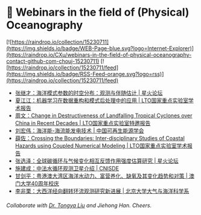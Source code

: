 # 🌊 Webinars in the field of (Physical) Oceanography

[![https://raindrop.io/collection/15230711](https://img.shields.io/badge/WEB-Page-blue.svg?logo=Internet-Explorer)](https://raindrop.io/CXu/webinars-in-the-field-of-physical-oceanography-contact-github-com-chouj-15230711) [![https://raindrop.io/collection/15230711/feed](https://img.shields.io/badge/RSS-Feed-orange.svg?logo=rss)](https://raindrop.io/collection/15230711/feed)

<!-- BLOG-POST-LIST:START -->
- [张继才：海洋模式参数的时空分布：观测与伴随估计 | 星火论坛](https://mp.weixin.qq.com/s/5nhMZfkR3LFI-QrE4LAgJw)
- [夏江江：机器学习在数据重构和模式后处理中的应用 | LTO国家重点实验室学术报告](https://mp.weixin.qq.com/s/ITtiOOamgvbM2-gJaBJ9Lg)
- [周文：Change in Destructiveness of Landfalling Tropical Cyclones over China in Recent Decades | LTO国家重点实验室特邀报告](https://mp.weixin.qq.com/s/ABZszWtqDC5eYqvNogDMmA)
- [刘宏伟：海洋能-海流能发电技术 | 中国可再生能源学会](https://mp.weixin.qq.com/s/38WQxAWSQzO0VpKmoBgIXA)
- [薛佐：Crossing the Boundaries: Inter-disciplinary Studies of Coastal Hazards using Coupled Numerical Modeling | LTO国家重点实验室学术报告](https://mp.weixin.qq.com/s/q_eIeHIuNr1rpRyvgQbHMg)
- [张选泽：全球碳循环与气候变化相互反馈作用强度估算研究 | 星火论坛](https://mp.weixin.qq.com/s/ZKZrv9P2-AwOWsVTEwA_ZA)
- [施建成：中法水循环观测卫星介绍 | CNISDE](https://mp.weixin.qq.com/s/L8yJTr2x168HrdR4UmuV-w)
- [甘剑平：粤港澳大湾区海洋水动力、富营养化、缺氧及其变化趋势和对策 | 澳门大学40周年校庆](https://um2.umac.mo/apps/com/bulletin.nsf/nrsview/27AC42696C924E92482586E900417181)
- [李非栗：大西洋经向翻转环流观测研究新进展 | 北京大学大气与海洋科学系](https://mp.weixin.qq.com/s/GYBdekc9QB6I6Q0lNmvThA)
<!-- BLOG-POST-LIST:END -->

###### Collaborate with [Dr. Tongya Liu](https://liutongya.github.io/) and Jiehong Han. Cheers.
